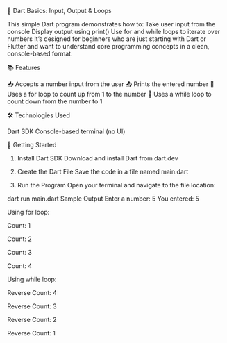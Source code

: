 🎯 Dart Basics: Input, Output & Loops

This simple Dart program demonstrates how to:
Take user input from the console
Display output using print()
Use for and while loops to iterate over numbers
It’s designed for beginners who are just starting with Dart or Flutter and want to understand core programming concepts in a clean, console-based format.

📚 Features

📥 Accepts a number input from the user
📤 Prints the entered number
🔁 Uses a for loop to count up from 1 to the number
🔄 Uses a while loop to count down from the number to 1

🛠 Technologies Used

Dart SDK
Console-based terminal (no UI)

🚀 Getting Started

1. Install Dart SDK
Download and install Dart from dart.dev

2. Create the Dart File
Save the code in a file named main.dart

3. Run the Program
Open your terminal and navigate to the file location:

dart run main.dart
Sample Output
Enter a number: 5
You entered: 5

Using for loop:

Count: 1

Count: 2

Count: 3

Count: 4


Using while loop:

Reverse Count: 4

Reverse Count: 3

Reverse Count: 2

Reverse Count: 1

